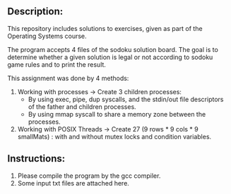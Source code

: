 ## Description: ##
This repository includes solutions to exercises, given as part of the Operating Systems course.

The program accepts 4 files of the sodoku solution board. 
The goal is to determine whether a given solution is legal or not according to sodoku game rules and to print the result.

This assignment was done by 4 methods:
1. Working with processes -> Create 3 children processes:
	- By using exec, pipe, dup syscalls, and the stdin/out file descriptors of the father and children processes.
	- By using mmap syscall to share a memory zone between the processes.
2. Working with POSIX Threads -> Create 27 (9 rows * 9 cols * 9 smallMats) : with and without mutex locks and condition variables.

## Instructions: ##
1. Please compile the program by the gcc compiler.
2. Some input txt files are attached here.
